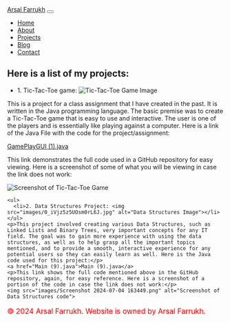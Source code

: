 <!DOCTYPE html>
<html lang="en">
<head>
  <meta charset="UTF-8">
  <meta name="viewport" content="width=device-width, initial-scale=1.0">
  <!-- Choose one of the titles based on your preference -->
  <title>Projects - Personal Portfolio</title>
  <link href="https://stackpath.bootstrapcdn.com/bootstrap/4.5.0/css/bootstrap.min.css" rel="stylesheet">
  <link rel="stylesheet" href="css/styles.css">
</head>
<body>
  <!-- Navbar -->
  <nav class="navbar navbar-expand-lg navbar-dark bg-dark">
    <a class="navbar-brand" href="index.html">Arsal Farrukh</a>
    <button class="navbar-toggler" type="button" data-toggle="collapse" data-target="#navbarNav" aria-controls="navbarNav" aria-expanded="false" aria-label="Toggle navigation">
      <span class="navbar-toggler-icon"></span>
    </button>
    <div class="collapse navbar-collapse" id="navbarNav">
      <ul class="navbar-nav ml-auto">
        <li class="nav-item">
          <a class="nav-link" href="https://github.com/arsalfarrukh/Index.html/blob/main/README.md">Home</a>
        </li>
        <li class="nav-item">
          <a class="nav-link" href="https://github.com/arsalfarrukh/Index.html/blob/AboutMe/README.md">About</a>
        </li>
        <li class="nav-item active">
          <a class="nav-link" href="projects.html">Projects</a>
        </li>
        <li class="nav-item active">
          <a class="nav-link" href="https://github.com/arsalfarrukh/Index.html/blob/Blog/README.md">Blog</a>
        </li>
        <li class="nav-item">
          <a class="nav-link" href="contact.html">Contact</a>
        </li>
      </ul>
    </div>
  </nav>

  <!-- Choose one of the sections based on your preference -->
  <!-- Projects Page Content -->
  <section class="container mt-5">
    <h2>Here is a list of my projects:</h2>
    <ul>
      <li>1. Tic-Tac-Toe game: <img src="images/Tictactoe-winning-vector-639732.webp" alt="Tic-Tac-Toe Game Image"></li>
    </ul>
    <p>This is a project for a class assignment that I have created in the past. It is written in the Java programming language. The basic premise was to create a Tic-Tac-Toe game that is easy to use and interactive. The user is one of the players and is essentially like playing against a computer. Here is a link of the Java File with the code for the project/assignment:</p>
    <p><a href="GamePlayGUI (1).java">GamePlayGUI (1).java</a></p>
    <p>This link demonstrates the full code used in a GitHub repository for easy viewing. Here is a screenshot of some of what you will be viewing in case the link does not work:</p>
    <img src="images/Screenshot 2024-07-04 161401.png" alt="Screenshot of Tic-Tac-Toe Game">

    <ul>
      <li>2. Data Structures Project: <img src="images/0_iVjz5z5UOsm0rL6J.jpg" alt="Data Structures Image"></li>
    </ul>
    <p>This project involved creating various Data Structures, such as Linked Lists and Binary Trees, very important concepts for any IT field. The goal was to gain more experience with using the data structures, as well as to help grasp all the important topics mentioned, and to provide a smooth, interactive experience for any potential users so they can easily learn as well. Here is the Java code used for this project:</p>
    <a href="Main (9).java">Main (9).java</a>
    <p>This link shows the full code mentioned above in the GitHub repository, again, for easy reference. Here is a screenshot of a portion of the code in case the link does not work:</p>
    <img src="images/Screenshot 2024-07-04 163449.png" alt="Screenshot of Data Structures code">
  </section>

  <!-- Footer -->
  <footer class="footer mt-5 py-3 bg-dark text-white">
    <div class="container text-center">
      <p style="color: red; font-size: 1.2em;">&copy; 2024 Arsal Farrukh. Website is owned by Arsal Farrukh.</p>
    </div>
  </footer>

  <script src="https://cdnjs.cloudflare.com/ajax/libs/jquery/3.5.1/jquery.min.js"></script>
  <script src="https://stackpath.bootstrapcdn.com/bootstrap/4.5.0/js/bootstrap.min.js"></script>
</body>
</html>
